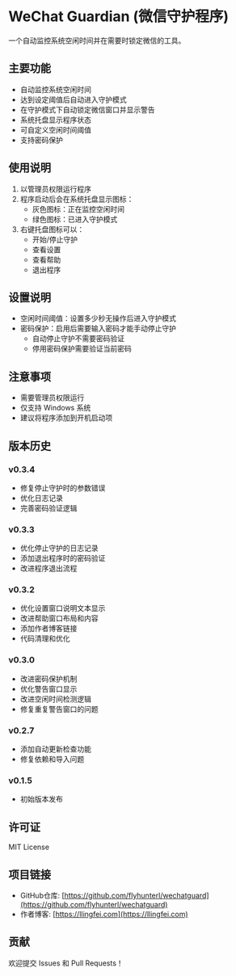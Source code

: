 # WeChat Guardian (微信守护程序)

一个自动监控系统空闲时间并在需要时锁定微信的工具。

## 主要功能

- 自动监控系统空闲时间
- 达到设定阈值后自动进入守护模式
- 在守护模式下自动锁定微信窗口并显示警告
- 系统托盘显示程序状态
- 可自定义空闲时间阈值
- 支持密码保护

## 使用说明

1. 以管理员权限运行程序
2. 程序启动后会在系统托盘显示图标：
   - 灰色图标：正在监控空闲时间
   - 绿色图标：已进入守护模式
3. 右键托盘图标可以：
   - 开始/停止守护
   - 查看设置
   - 查看帮助
   - 退出程序

## 设置说明

- 空闲时间阈值：设置多少秒无操作后进入守护模式
- 密码保护：启用后需要输入密码才能手动停止守护
  - 自动停止守护不需要密码验证
  - 停用密码保护需要验证当前密码

## 注意事项

- 需要管理员权限运行
- 仅支持 Windows 系统
- 建议将程序添加到开机启动项

## 版本历史

### v0.3.4
- 修复停止守护时的参数错误
- 优化日志记录
- 完善密码验证逻辑

### v0.3.3
- 优化停止守护的日志记录
- 添加退出程序时的密码验证
- 改进程序退出流程

### v0.3.2
- 优化设置窗口说明文本显示
- 改进帮助窗口布局和内容
- 添加作者博客链接
- 代码清理和优化

### v0.3.0
- 改进密码保护机制
- 优化警告窗口显示
- 改进空闲时间检测逻辑
- 修复重复警告窗口的问题

### v0.2.7
- 添加自动更新检查功能
- 修复依赖和导入问题

### v0.1.5
- 初始版本发布

## 许可证

MIT License

## 项目链接
- GitHub仓库: [https://github.com/flyhunterl/wechatguard](https://github.com/flyhunterl/wechatguard)
- 作者博客: [https://llingfei.com](https://llingfei.com)

## 贡献

欢迎提交 Issues 和 Pull Requests！
